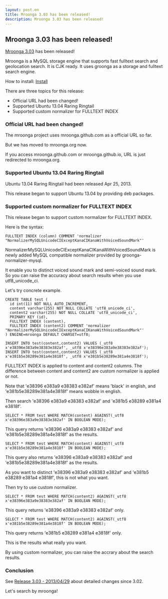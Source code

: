 ```yaml
---
layout: post.en
title: Mroonga 3.03 has been released!
description: Mroonga 3.03 has been released!
---
```


Mroonga 3.03 has been released!
-------------------------------

[Mroonga 3.03](/docs/news.html#release-3-03) has been released!

Mroonga is a MySQL storage engine that supports fast fulltext search and
geolocation search. It is CJK ready. It uses groonga as a storage and
fulltext search engine.

How to install: [Install](/docs/install.html)

There are three topics for this release:

-   Official URL had been changed!
-   Supported Ubuntu 13.04 Raring Ringtail
-   Supported custom normalizer for FULLTEXT INDEX

### Official URL had been changed!

The mroonga project uses mroonga.github.com as a official URL so far.

But we has moved to mroonga.org now.

If you access mroonga.github.com or mroonga.github.io, URL is just
redirected to mroonga.org.

### Supported Ubuntu 13.04 Raring Ringtail

Ubuntu 13.04 Raring Ringtail had been released Apr 25, 2013.

This release began to support Ubuntu 13.04 by providing deb packages.

### Supported custom normalizer for FULLTEXT INDEX

This release began to support custom normalizer for FULLTEXT INDEX.

Here is the syntax:

    FULLTEXT INDEX (column) COMMENT 'normalizer "NormalizerMySQLUnicodeCIExceptKanaCIKanaWithVoicedSoundMark"'

NormalizerMySQLUnicodeCIExceptKanaCIKanaWithVoicedSoundMark is newly
added MySQL compatible normalizer provided by groonga-normalizer-mysql.

It enable you to distinct voiced sound mark and semi-voiced sound mark.
So you can raise the accuracy about search results when you use
utf8_unicode_ci.

Let's try concrete example.

    CREATE TABLE test (
      id int(11) NOT NULL AUTO_INCREMENT,
      content varchar(255) NOT NULL COLLATE 'utf8_unicode_ci',
      content2 varchar(255) NOT NULL COLLATE 'utf8_unicode_ci',
      PRIMARY KEY (id),
      FULLTEXT INDEX (content),
      FULLTEXT INDEX (content2) COMMENT 'normalizer "NormalizerMySQLUnicodeCIExceptKanaCIKanaWithVoicedSoundMark"'
    ) ENGINE=mroonga DEFAULT CHARSET=utf8;

    INSERT INTO test(content,content2) VALUES (_utf8 x'e38396e383a9e38383e382af', _utf8 x'e38396e383a9e38383e382af');
    INSERT INTO test(content,content2) VALUES (_utf8 x'e381b5e38289e381a4e3818f', _utf8 x'e381b5e38289e381a4e3818f');

FULLTEXT INDEX is applied to content and content2 columns. The
difference between content and content2 are custom normalizer is applied
or not.

Note that 'e38396 e383a9 e38383 e382af' means 'black' in english, and
'e381b5e38289e381a4e3818f' means wobble in english.

Then search 'e38396 e383a9 e38383 e382af' and 'e381b5 e38289 e381a4
e3818f'.

    SELECT * FROM test WHERE MATCH(content) AGAINST(_utf8 x'e38396e383a9e38383e382af' IN BOOLEAN MODE);

This query returns 'e38396 e383a9 e38383 e382af' and
'e381b5e38289e381a4e3818f' as the results.

    SELECT * FROM test WHERE MATCH(content) AGAINST(_utf8 x'e381b5e38289e381a4e3818f' IN BOOLEAN MODE);

This query also returns 'e38396 e383a9 e38383 e382af' and
'e381b5e38289e381a4e3818f' as the results.

As you want to distinct 'e38396 e383a9 e38383 e382af' and 'e381b5 e38289
e381a4 e3818f', this is not what you want.

Then try to use custom normalizer.

    SELECT * FROM test WHERE MATCH(content2) AGAINST(_utf8 x'e38396e383a9e38383e382af' IN BOOLEAN MODE);

This query returns 'e38396 e383a9 e38383 e382af' only.

    SELECT * FROM test WHERE MATCH(content2) AGAINST(_utf8 x'e381b5e38289e381a4e3818f' IN BOOLEAN MODE);

This query returns 'e381b5 e38289 e381a4 e3818f' only.

This is the results what really you want.

By using custom normalizer, you can raise the accrary about the search
results.

### Conclusion

See [Release 3.03 - 2013/04/29](/docs/news.html#release-3-03) about
detailed changes since 3.02.

Let's search by mroonga!
